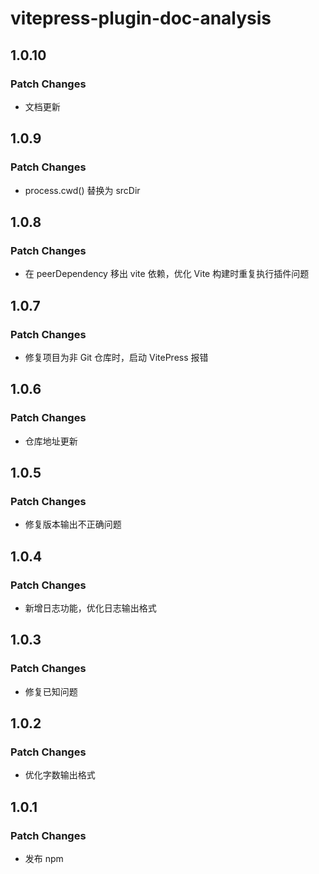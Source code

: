 # vitepress-plugin-doc-analysis

## 1.0.10

### Patch Changes

- 文档更新

## 1.0.9

### Patch Changes

- process.cwd() 替换为 srcDir

## 1.0.8

### Patch Changes

- 在 peerDependency 移出 vite 依赖，优化 Vite 构建时重复执行插件问题

## 1.0.7

### Patch Changes

- 修复项目为非 Git 仓库时，启动 VitePress 报错

## 1.0.6

### Patch Changes

- 仓库地址更新

## 1.0.5

### Patch Changes

- 修复版本输出不正确问题

## 1.0.4

### Patch Changes

- 新增日志功能，优化日志输出格式

## 1.0.3

### Patch Changes

- 修复已知问题

## 1.0.2

### Patch Changes

- 优化字数输出格式

## 1.0.1

### Patch Changes

- 发布 npm
